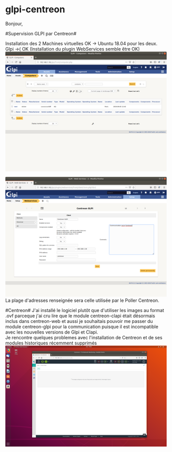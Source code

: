 # glpi-centreon
Bonjour, 

#Supervision GLPI par Centreon#

Installation des 2 Machines virtuelles OK -> Ubuntu 18.04 pour les deux.  
Glpi ->( OK (Installation du plugin WebServices semble être OK)  ![](Glpi1.png)   

![](WSGLPI.png)  
La plage d'adresses renseignée sera celle utilisée par le Poller Centreon.  


  
    
#Centreon#
J'ai installé le logiciel plutôt que d'utiliser les images au format .ovf parceque j'ai cru lire que le module centreon-clapi était désormais inclus dans centreon-web et aussi je souhaitais pouvoir me passer du module centreon-glpi pour la communication puisque il est incompatible avec les nouvelles versions de Glpi et Clapi.  
Je rencontre quelques problemes avec l'installation de Centreon et de ses modules historiques récemment supprimés   
![](Centreon2.png)
